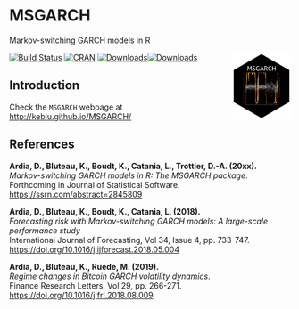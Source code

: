 ﻿# MSGARCH

Markov-switching GARCH models in R

[![Build Status](https://travis-ci.org/keblu/MSGARCH.svg?branch=master)](https://travis-ci.org/keblu/MSGARCH)
[![CRAN](http://www.r-pkg.org/badges/version/MSGARCH)](https://cran.r-project.org/package=MSGARCH) [![Downloads](http://cranlogs.r-pkg.org/badges/MSGARCH?color=brightgreen)](http://www.r-pkg.org/pkg/MSGARCH)[![Downloads](http://cranlogs.r-pkg.org/badges/grand-total/MSGARCH?color=brightgreen)](http://www.r-pkg.org/pkg/MSGARCH)
<a href='http://keblu.github.io/MSGARCH/'><img src='hexmsgarch_small.png' align="right"  height="120"/></a>

## Introduction

Check the `MSGARCH` webpage at http://keblu.github.io/MSGARCH/

## References

**Ardia, D., Bluteau, K., Boudt, K., Catania, L., Trottier, D.-A. (20xx).**  
*Markov-switching GARCH models in R: The MSGARCH package</em>.*  
Forthcoming in Journal of Statistical Software.  
https://ssrn.com/abstract=2845809

**Ardia, D., Bluteau, K., Boudt, K., Catania, L. (2018).**  
*Forecasting risk with Markov-switching GARCH models: A large-scale performance study*  
International Journal of Forecasting, Vol 34, Issue 4, pp. 733-747.                                             
https://doi.org/10.1016/j.ijforecast.2018.05.004

**Ardia, D., Bluteau, K., Ruede, M. (2019).**  
*Regime changes in Bitcoin GARCH volatility dynamics</em>.*  
Finance Research Letters, Vol 29, pp. 266-271.                                       
https://doi.org/10.1016/j.frl.2018.08.009
